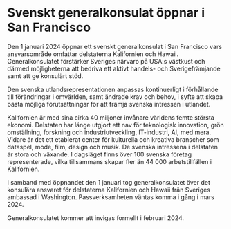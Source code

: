 # Svenskt generalkonsulat öppnar i San Francisco

Den 1 januari 2024 öppnar ett svenskt generalkonsulat i San Francisco vars ansvarsområde omfattar delstaterna Kalifornien och Hawaii. Generalkonsulatet förstärker Sveriges närvaro på USA:s västkust och därmed möjligheterna att bedriva ett aktivt handels- och Sverigefrämjande samt att ge konsulärt stöd.

Den svenska utlandsrepresentationen anpassas kontinuerligt i förhållande till förändringar i omvärlden, samt ändrade krav och behov, i syfte att skapa bästa möjliga förutsättningar för att främja svenska intressen i utlandet.

Kalifornien är med sina cirka 40 miljoner invånare världens femte största ekonomi. Delstaten har länge utgjort ett nav för teknologisk innovation, grön omställning, forskning och industriutveckling, IT-industri, AI, med mera. Vidare är det ett etablerat center för kulturella och kreativa branscher som dataspel, mode, film, design och musik. De svenska intressena i delstaten är stora och växande. I dagsläget finns över 100 svenska företag representerade, vilka tillsammans skapar fler än 44 000 arbetstillfällen i Kalifornien.

I samband med öppnandet den 1 januari tog generalkonsulatet över det konsulära ansvaret för delstaterna Kalifornien och Hawaii från Sveriges ambassad i Washington. Passverksamheten väntas komma i gång i mars 2024.

Generalkonsulatet kommer att invigas formellt i februari 2024.

